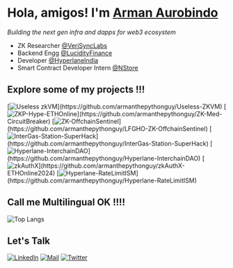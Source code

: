 # Hola, amigos! I'm [Arman Aurobindo](https://medium.com/@armanityours)

*Building the next gen infra and dapps for web3 ecosystem*
 - ZK Researcher [@VeriSyncLabs](https://www.verisynclabs.xyz)
 - Backend Engg [@LucidityFinance](https://www.lucidity.finance/)
 - Developer [@HyperlaneIndia](https://www.hyperlane.xyz/)
 - Smart Contract Developer Intern [@NStore](https://nstore.in/)

## Explore some of my projects !!!
[![Useless zkVM](https://denvercoder1-github-readme-stats.vercel.app/api/pin/?username=armanthepythonguy&repo=Useless-ZKVM&theme=dark&show_icons=true")](https://github.com/armanthepythonguy/Useless-ZKVM)
[![ZKP-Hype-ETHOnline](https://denvercoder1-github-readme-stats.vercel.app/api/pin/?username=armanthepythonguy&repo=ZK-Med-CIrcuitBreaker&theme=dark&show_icons=true")](https://github.com/armanthepythonguy/ZK-Med-CircuitBreaker)
[![ZK-OffchainSentinel](https://denvercoder1-github-readme-stats.vercel.app/api/pin/?username=armanthepythonguy&repo=LFGHO-ZK-OffchainSentinel&theme=dark&show_icons=true")](https://github.com/armanthepythonguy/LFGHO-ZK-OffchainSentinel)
[![InterGas-Station-SuperHack](https://denvercoder1-github-readme-stats.vercel.app/api/pin/?username=armanthepythonguy&repo=InterGas-Station-SuperHack&theme=dark&show_icons=true")](https://github.com/armanthepythonguy/InterGas-Station-SuperHack)
[![Hyperlane-InterchainDAO](https://denvercoder1-github-readme-stats.vercel.app/api/pin/?username=armanthepythonguy&repo=Hyperlane-InterchainDAO&theme=dark&show_icons=true")](https://github.com/armanthepythonguy/Hyperlane-InterchainDAO)
[![zkAuthX](https://denvercoder1-github-readme-stats.vercel.app/api/pin/?username=armanthepythonguy&repo=zkAuthX-ETHOnline2024&theme=dark&show_icons=true")](https://github.com/armanthepythonguy/zkAuthX-ETHOnline2024)
[![Hyperlane-RateLimitISM](https://denvercoder1-github-readme-stats.vercel.app/api/pin/?username=armanthepythonguy&repo=Hyperlane-RateLimitISM&theme=dark&show_icons=true")](https://github.com/armanthepythonguy/Hyperlane-RateLimitISM)

## Call me Multilingual OK !!!! 
![Top Langs](https://github-readme-stats.vercel.app/api/top-langs/?username=armanthepythonguy&layout=compact&theme=dark)


## Let's Talk

[![LinkedIn](https://img.shields.io/badge/LinkedIn-26A5E4?style=for-the-badge&logo=LinkedIn&logoColor=white)](https://www.linkedin.com/in/arman-aurobindo/)
[![Mail](https://img.shields.io/badge/Email-D14836?style=for-the-badge&logo=gmail&logoColor=white)](mailto:armanityours@gmail.com)
[![Twitter](https://img.shields.io/badge/Twitter-1DA1F2?style=for-the-badge&logo=twitter&logoColor=white)](https://www.twitter.com/aurobindo_arman)
